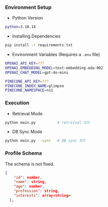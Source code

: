 ### Environment Setup

- Python Version

```bash
python=3.10.14
```

- Installing Dependencies

```bash
pip install -r requirements.txt
```

- Environment Variables (Requires a `.env` file)

```bash
OPENAI_API_KEY=???
OPENAI_EMBEDDING_MODEL=text-embedding-ada-002
OPENAI_CHAT_MODEL=gpt-4o-mini

PINECONE_API_KEY=???
PINECONE_INDEX_NAME=glimpse
PINECONE_NAMESPACE=ns1
```

### Execution

- Retrieval Mode

```bash
python main.py          # retreival 모드
```

- DB Sync Mode

```bash
python main.py --sync   # DB sync 모드
```

### Profile Schema

The schema is not fixed.

```json
{
    "id": number,
    "name": string,
    "age": number,
    "profession": string,
    "interests": array<string>
  },
```
